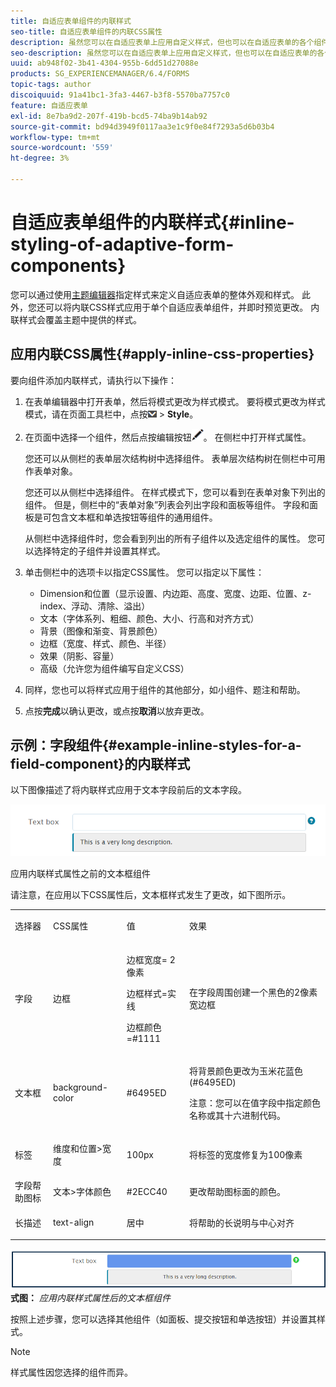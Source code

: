 ```yaml
---
title: 自适应表单组件的内联样式
seo-title: 自适应表单组件的内联CSS属性
description: 虽然您可以在自适应表单上应用自定义样式，但也可以在自适应表单的各个组件上应用内联CSS属性。
seo-description: 虽然您可以在自适应表单上应用自定义样式，但也可以在自适应表单的各个组件上应用内联CSS属性。
uuid: ab948f02-3b41-4304-955b-6dd51d27088e
products: SG_EXPERIENCEMANAGER/6.4/FORMS
topic-tags: author
discoiquuid: 91a41bc1-3fa3-4467-b3f8-5570ba7757c0
feature: 自适应表单
exl-id: 8e7ba9d2-207f-419b-bcd5-74ba9b14ab92
source-git-commit: bd94d3949f0117aa3e1c9f0e84f7293a5d6b03b4
workflow-type: tm+mt
source-wordcount: '559'
ht-degree: 3%

---
```


# 自适应表单组件的内联样式{#inline-styling-of-adaptive-form-components}

您可以通过使用[主题编辑器](/help/forms/using/themes.md)指定样式来定义自适应表单的整体外观和样式。 此外，您还可以将内联CSS样式应用于单个自适应表单组件，并即时预览更改。 内联样式会覆盖主题中提供的样式。

## 应用内联CSS属性{#apply-inline-css-properties}

要向组件添加内联样式，请执行以下操作：

1. 在表单编辑器中打开表单，然后将模式更改为样式模式。 要将模式更改为样式模式，请在页面工具栏中，点按![Canvas-down-down-load](assets/canvas-drop-down.png) > **Style**。
1. 在页面中选择一个组件，然后点按编辑按钮![edit-button](assets/edit-button.png)。 在侧栏中打开样式属性。

   您还可以从侧栏的表单层次结构树中选择组件。 表单层次结构树在侧栏中可用作表单对象。

   您还可以从侧栏中选择组件。 在样式模式下，您可以看到在表单对象下列出的组件。 但是，侧栏中的“表单对象”列表会列出字段和面板等组件。 字段和面板是可包含文本框和单选按钮等组件的通用组件。

   从侧栏中选择组件时，您会看到列出的所有子组件以及选定组件的属性。 您可以选择特定的子组件并设置其样式。

1. 单击侧栏中的选项卡以指定CSS属性。 您可以指定以下属性：

   * Dimension和位置（显示设置、内边距、高度、宽度、边距、位置、z-index、浮动、清除、溢出）
   * 文本（字体系列、粗细、颜色、大小、行高和对齐方式）
   * 背景（图像和渐变、背景颜色）
   * 边框（宽度、样式、颜色、半径）
   * 效果（阴影、容量）
   * 高级（允许您为组件编写自定义CSS）

1. 同样，您也可以将样式应用于组件的其他部分，如小组件、题注和帮助。
1. 点按&#x200B;**完成**&#x200B;以确认更改，或点按&#x200B;**取消**&#x200B;以放弃更改。

## 示例：字段组件{#example-inline-styles-for-a-field-component}的内联样式

以下图像描述了将内联样式应用于文本字段前后的文本字段。

![应用内联样式之前的文本框组件](assets/no-style.png)

应用内联样式属性之前的文本框组件

请注意，在应用以下CSS属性后，文本框样式发生了更改，如下图所示。

<table> 
 <tbody> 
  <tr> 
   <td><p>选择器</p> </td> 
   <td><p>CSS属性</p> </td> 
   <td><p>值</p> </td> 
   <td><p>效果</p> </td> 
  </tr> 
  <tr> 
   <td><p>字段</p> </td> 
   <td><p>边框</p> </td> 
   <td><p>边框宽度= 2像素</p> <p>边框样式=实线</p> <p>边框颜色=#1111</p> </td> 
   <td><p>在字段周围创建一个黑色的2像素宽边框</p> </td> 
  </tr> 
  <tr> 
   <td><p>文本框</p> </td> 
   <td><p>background-color</p> </td> 
   <td><p>#6495ED</p> </td> 
   <td><p>将背景颜色更改为玉米花蓝色(#6495ED)</p> <p>注意：您可以在值字段中指定颜色名称或其十六进制代码。</p> </td> 
  </tr> 
  <tr> 
   <td><p>标签</p> </td> 
   <td><p>维度和位置&gt;宽度</p> </td> 
   <td><p>100px</p> </td> 
   <td><p>将标签的宽度修复为100像素</p> </td> 
  </tr> 
  <tr> 
   <td>字段帮助图标</td> 
   <td>文本&gt;字体颜色</td> 
   <td>#2ECC40</td> 
   <td>更改帮助图标面的颜色。</td> 
  </tr> 
  <tr> 
   <td><p>长描述</p> </td> 
   <td><p>text-align</p> </td> 
   <td><p>居中</p> </td> 
   <td><p>将帮助的长说明与中心对齐</p> </td> 
  </tr> 
 </tbody> 
</table>

![应用内联样式后的文本框样](assets/applied-style.png)
**式图：** *应用内联样式属性后的文本框组件*

按照上述步骤，您可以选择其他组件（如面板、提交按钮和单选按钮）并设置其样式。

>[!NOTE]
>
>样式属性因您选择的组件而异。
